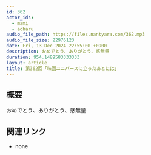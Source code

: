 ```yaml
---
id: 362
actor_ids:
  - mami
  - aoharu
audio_file_path: https://files.nantyara.com/362.mp3
audio_file_size: 22976123
date: Fri, 13 Dec 2024 22:55:00 +0900
description: おめでとう、ありがとう、感無量
duration: 954.1489583333333
layout: article
title: 第362回「味園ユニバースに立ったあとには」
---
```

## 概要

おめでとう、ありがとう、感無量

## 関連リンク

* none
